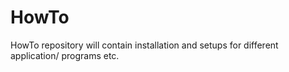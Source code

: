# HowTo
HowTo repository will contain installation and setups for different application/ programs etc. 
